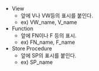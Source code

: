 - View
    - 앞에 V나 VW등의 표시를 붙인다.
    - ex) VW_name, V_name
- Function
    - 앞에 FN이나 F 등의 표시.
    - ex) FN_name, F_name
- Store Procedure
    - 앞에 SP의 표시를 붙인다.
    - ex) SP_name